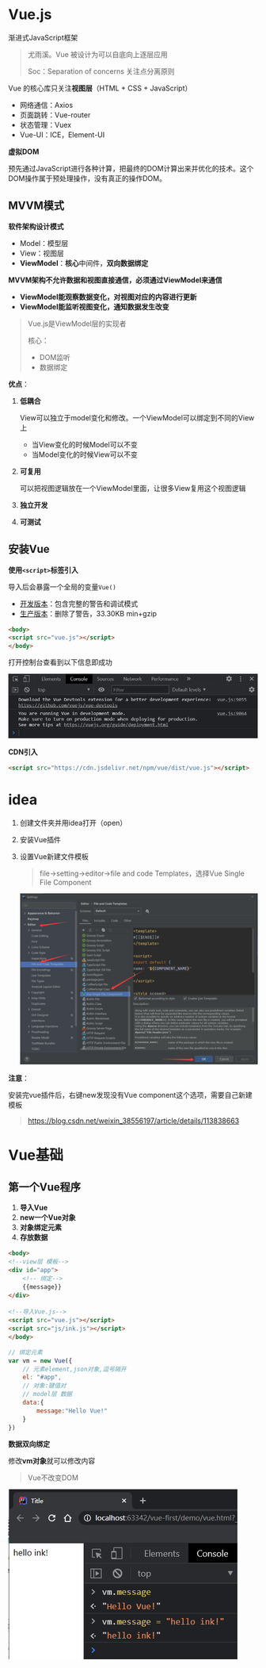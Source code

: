 # Vue.js

渐进式JavaScript框架

> 尤雨溪。Vue 被设计为可以自底向上逐层应用
>
> Soc：Separation of concerns 关注点分离原则

Vue 的核心库只关注**视图层**（HTML + CSS + JavaScript）

- 网络通信：Axios
- 页面跳转：Vue-router
- 状态管理：Vuex
- Vue-UI：ICE，Element-UI



**虚拟DOM**

预先通过JavaScript进行各种计算，把最终的DOM计算出来并优化的技术。这个DOM操作属于预处理操作，没有真正的操作DOM。



## MVVM模式

**软件架构设计模式**

- Model：模型层
- View：视图层
- **ViewModel**：**核心**中间件，**双向数据绑定**



**MVVM架构不允许数据和视图直接通信，必须通过ViewModel来通信**

- **ViewModel能观察数据变化，对视图对应的内容进行更新**
- **ViewModel能监听视图变化，通知数据发生改变**

> Vue.js是ViewModel层的实现者
>
> 核心：
>
> - DOM监听
> - 数据绑定



**优点**：

1. **低耦合**

   View可以独立于model变化和修改。一个ViewModel可以绑定到不同的View上

   - 当View变化的时候Model可以不变
   - 当Model变化的时候View可以不变

2. **可复用**

   可以把视图逻辑放在一个ViewModel里面，让很多View复用这个视图逻辑

3. **独立开发**

4. **可测试**



## 安装Vue

**使用`<script>`标签引入**

导入后会暴露一个全局的变量`Vue()`

- [开发版本](https://cn.vuejs.org/js/vue.js)：包含完整的警告和调试模式
- [生产版本](https://cn.vuejs.org/js/vue.min.js)：删除了警告，33.30KB min+gzip

```html
<body>
<script src="vue.js"></script>
</body>
```

打开控制台查看到以下信息即成功

![vue引入](Vue.js.assets/vue引入.png)



**CDN引入**

```html
<script src="https://cdn.jsdelivr.net/npm/vue/dist/vue.js"></script>
```



# idea

1. 创建文件夹并用idea打开（open）

2. 安装Vue插件

3. 设置Vue新建文件模板

   > file->setting->editor->file and code Templates，选择Vue Single File Component

   ![Vue模板](Vue.js.assets/Vue模板.png)

**注意**：

安装完vue插件后，右键new发现没有Vue component这个选项，需要自己新建模板

> https://blog.csdn.net/weixin_38556197/article/details/113838663



# Vue基础

## 第一个Vue程序

1. **导入Vue**
2. **new一个Vue对象**
3. **对象绑定元素**
4. **存放数据**

```html
<body>
<!--view层 模板-->
<div id="app">
    <!-- 绑定-->
    {{message}}
</div>

<!--导入Vue.js-->
<script src="vue.js"></script>
<script src="js/ink.js"></script>
</body>
```

```javascript
// 绑定元素
var vm = new Vue({
    // 元素element,json对象,逗号隔开
    el: "#app",
    // 对象:键值对
    // model层 数据
    data:{
        message:"Hello Vue!"
    }
})
```

**数据双向绑定**

修改**vm对象**就可以修改内容

> Vue不改变DOM

![hellovue](Vue.js.assets/hellovue.png)